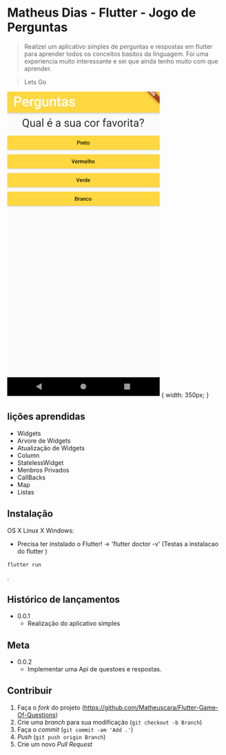 ﻿# Matheus Dias  - Flutter - Jogo de Perguntas 

> Realizei um aplicativo simples de perguntas e respostas em flutter para aprender todos os conceitos basitos da linguagem.
> Foi uma experiencia muito interessante e sei que ainda tenho muito com que aprender. 

> Lets Go

![](./imageGame.png) { width: 350px; }

## lições aprendidas

* Widgets
* Arvore de Widgets
* Atualização de Widgets
* Column
* StatelessWidget
* Menbros Privados
* CallBacks
* Map
* Listas

## Instalação

OS X Linux X Windows:

* Precisa ter instalado o Flutter! -> 'flutter doctor -v'  (Testas a instalacao do flutter )

```sh
flutter run
```
.

## Histórico de lançamentos

* 0.0.1
    * Realização do aplicativo simples

## Meta

* 0.0.2
    * Implementar uma Api de questoes e respostas. 

## Contribuir

1. Faça o _fork_ do projeto (https://github.com/Matheuscara/Flutter-Game-Of-Questions)
2. Crie uma _branch_ para sua modificação (`git checkout -b Branch`)
3. Faça o _commit_ (`git commit -am 'Add .'`)
4. _Push_ (`git push origin Branch`)
5. Crie um novo _Pull Request_
